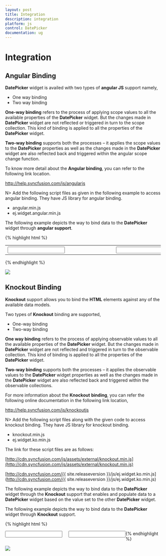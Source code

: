 ```yaml
---
layout: post
title: Integration
description: integration
platform: js
control: DatePicker
documentation: ug
---
```


# Integration

## Angular Binding

**DatePicker** widget is availed with two types of **angular JS** support namely, 

* One way binding
* Two way binding 

**One-way binding** refers to the process of applying scope values to all the available properties of the **DatePicker** widget. But the changes made in **DatePicker** widget are not reflected or triggered in turn to the scope collection. This kind of binding is applied to all the properties of the **DatePicker** widget.

**Two-way binding** supports both the processes – it applies the scope values to the **DatePicker** properties as well as the changes made in the **DatePicker** widget are also reflected back and triggered within the angular scope change function.

To know more detail about the **Angular binding**, you can refer to the following link location.

<http://help.syncfusion.com/js/angularjs>

N> Add the following script files as given in the following example to access angular binding. They have JS library for angular binding.

* angular.min.js
* ej.widget.angular.min.js

The following example depicts the way to bind data to the **DatePicker** widget through **angular support**.

{% highlight html %}

<!doctype html>
<html xmlns="http://www.w3.org/1999/xhtml" ng-app="DateCtrl">
   <head>
      <title>Essential Studio for JavaScript : DatePicker - Angular</title>
      <!-- style sheet for default theme(flat azure) -->
      <link href="http://cdn.syncfusion.com/{{ site.releaseversion }}/js/web/flat-azure/ej.web.all.min.css" rel="stylesheet" />
      <!--scripts-->
      <script src="http://cdn.syncfusion.com/js/assets/external/jquery-1.10.2.min.js"> </script>
      <script src="http://cdn.syncfusion.com/js/assets/external/jquery.globalize.min.js"></script>
      <script src="http://cdn.syncfusion.com/js/assets/external/jquery.easing.1.3.min.js"> </script>
      <script src="http://cdn.syncfusion.com/js/assets/external/angular.min.js"> </script>
      <script src="http://cdn.syncfusion.com/{{ site.releaseversion }}/js/web/ej.web.all.min.js"></script>
      <script src="http://cdn.syncfusion.com/{{ site.releaseversion }}/js/ej.widget.angular.min.js"></script>
   </head>
   <body ng-controller="DatePickerCtrl">
      <table>
         <th>
            <div id="control">
               <input id="datepicker" ej-datepicker e-value="dateValue" e-enablestrictmode="true" />
            </div>
         </th>
         <th>
            <div id="binding">
               <input id="datepicker1" ej-datepicker e-value="dateValue" e-enablestrictmode="true" />
            </div>
         </th>
      </table>
      <script type="text/javascript">
         angular.module('DateCtrl', ['ejangular'])
          .controller('DatePickerCtrl', function ($scope) {
              $scope.dateValue = "2/3/2013";
          });
      </script>
      <style type="text/css" class="cssStyles">
         #binding {
               margin-left: 150px;
         }
      </style>
   </body>
</html>

{% endhighlight %}



![]("/js/DatePicker/Integration_images/Integration_img2.png")

## Knockout Binding

**Knockout** support allows you to bind the **HTML** elements against any of the available data models.

Two types of **Knockout** binding are supported,

* One-way binding
* Two-way binding

**One way binding** refers to the process of applying observable values to all the available properties of the **DatePicker** widget. But the changes made in **DatePicker** widget are not reflected and triggered in turn to the observable collection. This kind of binding is applied to all the properties of the **DatePicker** widget.

**Two-way binding** supports both the processes – it applies the observable values to the **DatePicker** widget properties as well as the changes made in the **DatePicker** widget are also reflected back and triggered within the observable collections. 

For more information about the **Knockout** **binding**, you can refer the following online documentation in the following link location,

<http://help.syncfusion.com/js/knockoutjs>

N> Add the following script files along with the given code to access knockout binding. They have JS library for knockout binding.

* knockout.min.js
* ej.widget.ko.min.js

The link for these script files are as follows:

[http://cdn.syncfusion.com/js/assets/external/knockout.min.js](http://cdn.syncfusion.com/js/assets/external/knockout.min.js)

[http://cdn.syncfusion.com/{{ site.releaseversion }}/js/ej.widget.ko.min.js](http://cdn.syncfusion.com/{{ site.releaseversion }}/js/ej.widget.ko.min.js)

The following example depicts the way to bind data to the **DatePicker** widget through the **Knockout** support that enables and populate data to a **DatePicker** widget based on the value set to the other **DatePicker** widget.

The following example depicts the way to bind data to the **DatePicker** widget through **Knockout** support.

{% highlight html %}

<!DOCTYPE html>
<html xmlns="http://www.w3.org/1999/xhtml">
   <head>
      <link href="http://cdn.syncfusion.com/{{ site.releaseversion }}/js/web/flat-azure/ej.web.all.min.css" rel="stylesheet" />
      <script src="http://cdn.syncfusion.com/js/assets/external/jquery-1.10.2.min.js"></script>
      <script src="http://cdn.syncfusion.com/js/assets/external/jquery.globalize.min.js"> </script>
      <script src="http://cdn.syncfusion.com/js/assets/external/jquery.easing.1.3.min.js"> </script>
      <script src="http://cdn.syncfusion.com/js/assets/external/knockout.min.js"></script>
      <script src="http://cdn.syncfusion.com/{{ site.releaseversion }}/js/web/ej.web.all.min.js"> </script>
      <script src="http://cdn.syncfusion.com/{{ site.releaseversion }}/js/ej.widget.ko.min.js"></script>
   </head>
   <body>
      <div class="control" style="float: left">
         <div class="ctrllabel"></div>
         <input id="datepicker1" data-bind="ejDatePicker: { value: value, enableStrictMode: true }" />
      </div>
      <div class="control" style="float: left; margin-left: 20px; height: 30px">
         <div class="ctrllabel"></div>
         <input id="datepicker2" data-bind="ejDatePicker: { value: value, enableStrictMode: true }" />
      </div>
      <script type="text/javascript">
         window.viewModel = {
             value: ko.observable(new Date(2014, 05, 15))
         };
         $(function () {
             // declaration
             ko.applyBindings(viewModel);
         });
      </script>
   </body>
</html>

{% endhighlight %}





![]("/js/DatePicker/Integration_images/Integration_img4.png")

